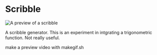 # Scribble

![A preview of a scribble](https://github.com/michbogos/scribble/blob/main/scribble.gif?raw=true)

A scribble generator. This is an experiment in intgrating a trigonometric function. Not really useful.

make a preview video with makegif.sh